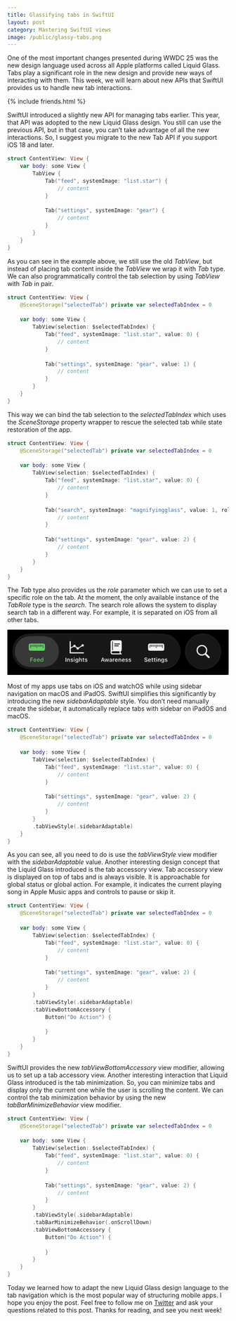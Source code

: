 ```yaml
---
title: Glassifying tabs in SwiftUI
layout: post
category: Mastering SwiftUI views
image: /public/glassy-tabs.png
---
```


One of the most important changes presented during WWDC 25 was the new design language used across all Apple platforms called Liquid Glass. Tabs play a significant role in the new design and provide new ways of interacting with them. This week, we will learn about new APIs that SwiftUI provides us to handle new tab interactions.

{% include friends.html %}

SwiftUI introduced a slightly new API for managing tabs earlier. This year, that API was adopted to the new Liquid Glass design. You still can use the previous API, but in that case, you can’t take advantage of all the new interactions. So, I suggest you migrate to the new Tab API if you support iOS 18 and later.

```swift
struct ContentView: View {
    var body: some View {
        TabView {
            Tab("feed", systemImage: "list.star") {
                // content
            }
            
            Tab("settings", systemImage: "gear") {
                // content
            }
        }
    }
}
```

As you can see in the example above, we still use the old *TabView*, but instead of placing tab content inside the *TabView* we wrap it with *Tab* type. We can also programmatically control the tab selection by using *TabView* with *Tab* in pair.

```swift
struct ContentView: View {
    @SceneStorage("selectedTab") private var selectedTabIndex = 0
    
    var body: some View {
        TabView(selection: $selectedTabIndex) {
            Tab("feed", systemImage: "list.star", value: 0) {
                // content
            }
            
            Tab("settings", systemImage: "gear", value: 1) {
                // content
            }
        }
    }
}
```

This way we can bind the tab selection to the *selectedTabIndex* which uses the *SceneStorage* property wrapper to rescue the selected tab while state restoration of the app.

```swift
struct ContentView: View {
    @SceneStorage("selectedTab") private var selectedTabIndex = 0
    
    var body: some View {
        TabView(selection: $selectedTabIndex) {
            Tab("feed", systemImage: "list.star", value: 0) {
                // content
            }
            
            Tab("search", systemImage: "magnifyingglass", value: 1, role: .search) {
                // content
            }
            
            Tab("settings", systemImage: "gear", value: 2) {
                // content
            }
        }
    }
}
```

The *Tab* type also provides us the *role* parameter which we can use to set a specific role on the tab. At the moment, the only available instance of the *TabRole* type is the *search*. The search role allows the system to display search tab in a different way. For example, it is separated on iOS from all other tabs.

![glassy-tabs](/public/glassy-tabs.png)

Most of my apps use tabs on iOS and watchOS while using sidebar navigation on macOS and iPadOS. SwiftUI simplifies this significantly by introducing the new *sidebarAdaptable* style. You don’t need manually create the sidebar, it automatically replace tabs with sidebar on iPadOS and macOS.

```swift
struct ContentView: View {
    @SceneStorage("selectedTab") private var selectedTabIndex = 0
    
    var body: some View {
        TabView(selection: $selectedTabIndex) {
            Tab("feed", systemImage: "list.star", value: 0) {
                // content
            }
            
            Tab("settings", systemImage: "gear", value: 2) {
                // content
            }
        }
        .tabViewStyle(.sidebarAdaptable)
    }
}
```

As you can see, all you need to do is use the *tabViewStyle* view modifier with the *sidebarAdaptable* value. Another interesting design concept that the Liquid Glass introduced is the tab accessory view. Tab accessory view is displayed on top of tabs and is always visible. It is approachable for global status or global action. For example, it indicates the current playing song in Apple Music apps and controls to pause or skip it.

```swift
struct ContentView: View {
    @SceneStorage("selectedTab") private var selectedTabIndex = 0
    
    var body: some View {
        TabView(selection: $selectedTabIndex) {
            Tab("feed", systemImage: "list.star", value: 0) {
                // content
            }
            
            Tab("settings", systemImage: "gear", value: 2) {
                // content
            }
        }
        .tabViewStyle(.sidebarAdaptable)
        .tabViewBottomAccessory {
            Button("Do Action") {
                
            }
        }
    }
}
```

SwiftUI provides the new *tabViewBottomAccessory* view modifier, allowing us to set up a tab accessory view. Another interesting interaction that Liquid Glass introduced is the tab minimization. So, you can minimize tabs and display only the current one while the user is scrolling the content. We can control the tab minimization behavior by using the new *tabBarMinimizeBehavior* view modifier.

```swift
struct ContentView: View {
    @SceneStorage("selectedTab") private var selectedTabIndex = 0
    
    var body: some View {
        TabView(selection: $selectedTabIndex) {
            Tab("feed", systemImage: "list.star", value: 0) {
                // content
            }
            
            Tab("settings", systemImage: "gear", value: 2) {
                // content
            }
        }
        .tabViewStyle(.sidebarAdaptable)
        .tabBarMinimizeBehavior(.onScrollDown)
        .tabViewBottomAccessory {
            Button("Do Action") {
                
            }
        }
    }
}
```

Today we learned how to adapt the new Liquid Glass design language to the tab navigation which is the most popular way of structuring mobile apps. I hope you enjoy the post. Feel free to follow me on [Twitter](https://twitter.com/mecid) and ask your questions related to this post. Thanks for reading, and see you next week!
